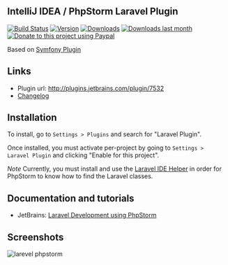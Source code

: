 IntelliJ IDEA / PhpStorm Laravel Plugin
-------------
[![Build Status](https://travis-ci.org/Haehnchen/idea-php-laravel-plugin.svg?branch=master)](https://travis-ci.org/Haehnchen/idea-php-laravel-plugin)
[![Version](http://phpstorm.espend.de/badge/7532/version)](https://plugins.jetbrains.com/plugin/7532)
[![Downloads](http://phpstorm.espend.de/badge/7532/downloads)](https://plugins.jetbrains.com/plugin/7532)
[![Downloads last month](http://phpstorm.espend.de/badge/7532/last-month)](https://plugins.jetbrains.com/plugin/7532)
[![Donate to this project using Paypal](https://img.shields.io/badge/paypal-donate-yellow.svg)](https://www.paypal.com/cgi-bin/webscr?cmd=_s-xclick&hosted_button_id=5ZTGW6H4Y7MT8)

Based on [Symfony Plugin](https://github.com/Haehnchen/idea-php-symfony2-plugin)

## Links
 * Plugin url: http://plugins.jetbrains.com/plugin/7532
 * [Changelog](CHANGELOG.md)

## Installation

To install,  go to `Settings > Plugins` and search for "Laravel Plugin".

Once installed, you must activate per-project by going to `Settings > Laravel Plugin` and clicking "Enable for this project".

*Note* Currently, you must install and use the [Laravel IDE Helper](https://github.com/barryvdh/laravel-ide-helper) in order for PhpStorm to know how to find the Laravel classes.

## Documentation and tutorials
 * JetBrains: [Laravel Development using PhpStorm](https://confluence.jetbrains.com/display/PhpStorm/Laravel+Development+using+PhpStorm)

## Screenshots

![larevel phpstorm](http://plugins.jetbrains.com/files/7532/screenshot_14670.png)

